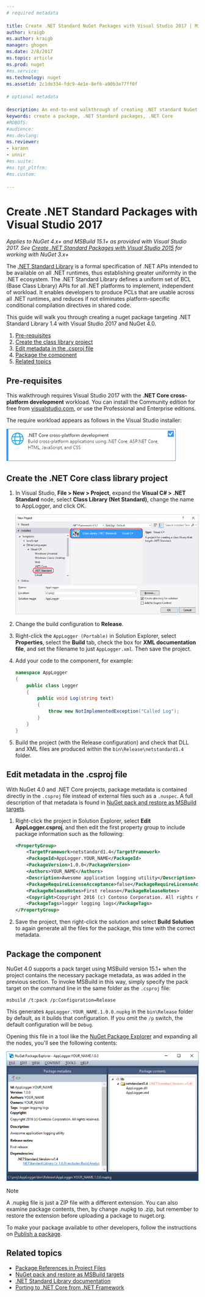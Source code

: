 ```yaml
---
# required metadata

title: Create .NET Standard NuGet Packages with Visual Studio 2017 | Microsoft Docs
author: kraigb
ms.author: kraigb
manager: ghogen
ms.date: 2/8/2017
ms.topic: article
ms.prod: nuget
#ms.service:
ms.technology: nuget
ms.assetid: 2c1de334-fdc9-4e1e-8ef6-a90b3e77ff0f

# optional metadata

description: An end-to-end walkthrough of creating .NET standard NuGet packages using NuGet 4.x and Visual Studio 2017.
keywords: create a package, .NET Standard packages, .NET Core
#ROBOTS:
#audience:
#ms.devlang:
ms.reviewer:
- karann
- unnir
#ms.suite:
#ms.tgt_pltfrm:
#ms.custom:

---
```


# Create .NET Standard Packages with Visual Studio 2017

*Applies to NuGet 4.x+ and MSBuild 15.1+ as provided with Visual Studio 2017. See [Create .NET Standard Packages with Visual Studio 2015](../guides/create-net-standard-packages-vs2015.md) for working with NuGet 3.x+*

The [.NET Standard Library](https://docs.microsoft.com/en-us/dotnet/articles/standard/library) is a formal specification of .NET APIs intended to be available on all .NET runtimes, thus establishing greater uniformity in the .NET ecosystem. The .NET Standard Library defines a uniform set of BCL (Base Class Library) APIs for all .NET platforms to implement, independent of workload. It enables developers to produce PCLs that are usable across all .NET runtimes, and reduces if not eliminates platform-specific conditional compilation directives in shared code.

This guide will walk you through creating a nuget package targeting .NET Standard Library 1.4 with Visual Studio 2017 and NuGet 4.0.

1. [Pre-requisites](#pre-requisites)
1. [Create the class library project](#create-the--net-core-class-library-project)
1. [Edit metadata in the .csproj file](#edit-metadata-in-the--csproj-file)
1. [Package the component](#package-the-component)
1. [Related topics](#related-topics)

## Pre-requisites

This walkthrough requires Visual Studio 2017 with the **.NET Core cross-platform development** workload. You can install the Community edition for free from [visualstudio.com](https://www.visualstudio.com/), or use the Professional and Enterprise editions.

The require workload appears as follows in the Visual Studio installer:

![.NET Core cross-platform development workload in the Visual Studio Installer](media/NuGet4-01-Workload.png)

## Create the .NET Core class library project

1. In Visual Studio, **File > New > Project**, expand the **Visual C# > .NET Standard** node, select **Class Library (Net Standard)**, change the name to AppLogger, and click OK.

    ![Create new class library project](media/NuGet4-02-NewProject.png)

1. Change the build configuration to **Release**.
1. Right-click the `AppLogger (Portable)` in Solution Explorer, select **Properties**, select the **Build** tab, check the box for **XML documentation file**, and set the filename to just `AppLogger.xml`. Then save the project.

1. Add your code to the component, for example:

    ```cs
    namespace AppLogger
    {
        public class Logger
        {
            public void Log(string text)
            {
                throw new NotImplementedException("Called Log");
            }
        }
    }
    ```

1. Build the project (with the Release configuration) and check that DLL and XML files are produced within the `bin\Release\netstandard1.4` folder.

## Edit metadata in the .csproj file

With NuGet 4.0 and .NET Core projects, package metadata is contained directly in the `.csproj` file instead of external files such as a `.nuspec`. A full description of that metadata is found in [NuGet pack and restore as MSBuild targets](../schema/msbuild-targets.md#pack-target).

1. Right-click the project in Solution Explorer, select **Edit AppLogger.csproj**, and then edit the first property group to include package information such as the following:

    ```xml
    <PropertyGroup>
        <TargetFramework>netstandard1.4</TargetFramework>
        <PackageId>AppLogger.YOUR_NAME</PackageId>
        <PackageVersion>1.0.0</PackageVersion>
        <Authors>YOUR_NAME</Authors>
        <Description>Awesome application logging utility</Description>
        <PackageRequireLicenseAcceptance>false</PackageRequireLicenseAcceptance>
        <PackageReleaseNotes>First release</PackageReleaseNotes>
        <Copyright>Copyright 2016 (c) Contoso Corporation. All rights reserved.</Copyright>
        <PackageTags>logger logging logs</PackageTags>
    </PropertyGroup>
    ```

1. Save the project, then right-click the solution and select **Build Solution** to again generate all the files for the package, this time with the correct metadata.


## Package the component

NuGet 4.0 supports a pack target using MSBuild version 15.1+ when the project contains the necessary package metadata, as was added in the previous section. To invoke MSBuild in this way, simply specify the pack target on the command line in the same folder as the `.csproj` file:

    msbuild /t:pack /p:Configuration=Release

This generates `AppLogger.YOUR_NAME.1.0.0.nupkg` in the `bin\Release` folder by default, as it builds that configuration. If you omit the `/p` switch, the default configuration will be `Debug`.

Opening this file in a tool like the [NuGet Package Explorer](https://github.com/NuGetPackageExplorer/NuGetPackageExplorer) and expanding all the nodes, you'll see the following contents:

![NuGet Package Explorer showing the AppLogger package](media/NuGet4-03-PackageExplorer.png)


> [!Note]
> A .nupkg file is just a ZIP file with a different extension. You can also examine package contents, then, by change .nupkg to .zip, but remember to restore the extension before uploading a package to nuget.org.

To make your package available to other developers,  follow the instructions on [Publish a package](../create-packages/publish-a-package.md).

## Related topics

- [Package References in Project Files](../consume-packages/package-references-in-project-files.md)
- [NuGet pack and restore as MSBuild targets](../schema/msbuild-targets.md)
- [.NET Standard Library documentation](https://docs.microsoft.com/en-us/dotnet/articles/standard/library)
- [Porting to .NET Core from .NET Framework](https://docs.microsoft.com/en-us/dotnet/articles/core/porting/index)
